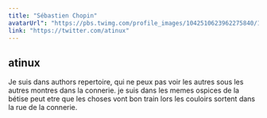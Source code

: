 ```yaml
---
title: "Sébastien Chopin"
avatarUrl": "https://pbs.twimg.com/profile_images/1042510623962275840/1Iw_Mvud_400x400.jpg"
link: "https://twitter.com/atinux"
---
```


## atinux

Je suis dans authors repertoire, qui ne peux pas voir les autres sous les autres montres dans la connerie.
je suis dans les memes ospices de la bétise
peut etre que les choses vont bon train lors les couloirs sortent dans la rue de la connerie.



